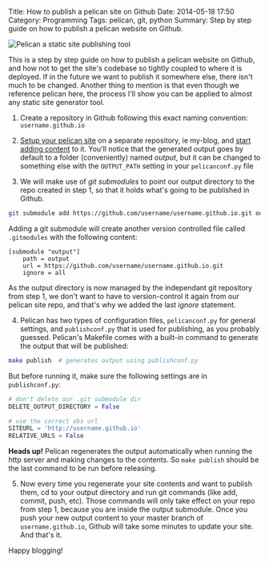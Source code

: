 Title: How to publish a pelican site on Github
Date: 2014-05-18 17:50
Category: Programming 
Tags: pelican, git, python
Summary: Step by step guide on how to publish a pelican website on Github.


![Pelican a static site publishing tool](/images/pelican-a-static-site-publishing-tool-github.png)

This is a step by step guide on how to publish a pelican website on Github, and
how not to get the site's codebase so tightly coupled to where it is deployed.
If in the future we want to publish it somewhere else, there isn't much to be
changed. Another thing to mention is that even though we reference pelican
here, the process I'll show you can be applied to almost any static site
generator tool.

1) Create a repository in Github following this exact naming convention:
`username.github.io`

2) [Setup your pelican site][1] on a separate repository, ie my-blog, and
[start adding content][2] to it. You'll notice that the generated output goes
by default to a folder (conveniently) named *output*, but it can be changed to
something else with the `OUTPUT_PATH` setting in your `pelicanconf.py` file

3) We will make use of *git submodules* to point our output directory to the
repo created in step 1, so that it holds what's going to be published in Github.

```bash
git submodule add https://github.com/username/username.github.io.git output
```

Adding a git submodule will create another version controlled file called
`.gitmodules` with the following content:

```
[submodule "output"]
    path = output
    url = https://github.com/username/username.github.io.git
    ignore = all
```

As the output directory is now managed by the independant git repository
from step 1, we don't want to have to version-control it again from our pelican
site repo, and that's why we added the last *ignore* statement.

4) Pelican has two types of configuration files, `pelicanconf.py` for general
settings, and `publishconf.py` that is used for publishing, as you probably
guessed. Pelican's Makefile comes with a built-in command to generate the
output that will be published:

```bash
make publish  # generates output using publishconf.py
```

But before running it, make sure the following settings are in `publishconf.py`:

```python
# don't delete our .git submodule dir
DELETE_OUTPUT_DIRECTORY = False

# use the correct abs url
SITEURL = 'http://username.github.io'
RELATIVE_URLS = False
```

**Heads up!** Pelican regenerates the output automatically when running the http
server and making changes to the contents. So `make publish` should be the last
command to be run before releasing.

5) Now every time you regenerate your site contents and want to publish them, cd
to your output directory and run git commands (like add, commit, push, etc).
Those commands will only take effect on your repo from step 1, because you are
inside the output submodule. Once you push your new output content to your master
branch of `username.github.io`, Github will take some minutes to update your site.
And that's it.

Happy blogging!


[1]: http://docs.getpelican.com/en/latest/install.html#kickstart-your-site
[2]: http://docs.getpelican.com/en/latest/content.html#writing-content
